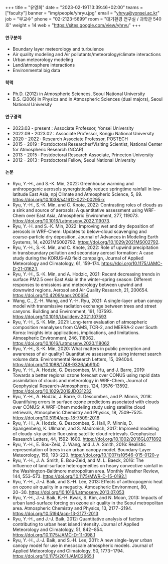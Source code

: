 ﻿+++
title = "유영희"
date = "2023-02-19T13:39:46+02:00"
teams = ["faculty"]
banner = "img/people/yhryu.jpg"
email = "yhryu@yonsei.ac.kr"
job = "부교수"
phone = "02-2123-5699"
room = "대기환경 연구실 / 과학관 540호"
weight = 14
web = "https://sites.google.com/view/yhryu"
+++

#### 연구분야
+ Boundary layer meteorology and turbulence
+ Air quality modeling and Air pollutants/meteorology/climate interactions
+ Urban meteorology modeling
+ Land/atmosphere interactions
+ Environmental big data

#### 학력
+ Ph.D. (2012) in Atmospheric Sciences, Seoul National University
+ B.S.  (2006) in Physics and in Atmospheric Sciences (dual majors), Seoul National University

#### 연구경력
+ 2023.03 - present : Associate Professor, Yonsei University
+ 2022.09 - 2023.02 : Associate Professor, Kongju National University
+ 2020 - 2022 : Research Associate Professor, POSTECH
+ 2015 - 2019 : Postdoctoral Researcher/Visiting Scientist, National Center for Atmospheric Research (NCAR)
+ 2013 - 2015 : Postdoctoral Research Associate, Princeton University
+ 2012 - 2013 : Postdoctoral Fellow, Seoul National University


#### 논문
+ Ryu, Y.-H., and S.-K. Min, 2022: Greenhouse warming and anthropogenic aerosols synergistically reduce springtime rainfall in low-latitude East Asia, npj Climate and Atmospheric Science, 5, 69. https://doi.org/10.1038/s41612-022-00295-x
+ Ryu, Y.-H., S.-K. Min, and C. Knote, 2022: Contrasting roles of clouds as a sink and source of aerosols: A quantitative assessment using WRF-Chem over East Asia, Atmospheric Environment, 277, 119073. https://doi.org/10.1016/j.atmosenv.2022.119073.
+ Ryu, Y.-H. and S.-K. Min, 2022: Improving wet and dry deposition of aerosols in WRF-Chem: Updates to below-cloud scavenging and coarse-particle dry deposition, Journal of Advances in Modeling Earth Systems, 14, e2021MS002792. https://doi.org/10.1029/2021MS002792.
+ Ryu, Y.-H., S.-K. Min, and C. Knote, 2022: Role of upwind precipitation in transboundary pollution and secondary aerosol formation: A case study during the KORUS-AQ field campaign, Journal of Applied Meteorology and Climatology, 61, 159–174. https://doi.org/10.1175/JAMC-D-21-0162.1.
+ Ryu, Y.-H., S.-K. Min, and A. Hodzic, 2021: Recent decreasing trends in surface PM2.5 over East Asia in the winter-spring season: Different responses to emissions and meteorology between upwind and downwind regions. Aerosol and Air Quality Research, 21, 200654. https://doi.org/10.4209/aaqr.200654
+ Wang, C., Z.-H. Wang, and Y.-H. Ryu, 2021: A single-layer urban canopy model with transmissive radiation exchange between trees and street canyons. Building and Environment, 191, 107593. https://doi.org/10.1016/j.buildenv.2021.107593
+ Ryu, Y.-H., S.-K. Min, 2021: Long-term evaluation of atmospheric composition reanalyses from CAMS, TCR-2, and MERRA-2 over South Korea: Insights into applications, implications, and limitations. Atmospheric Environment, 246, 118062. https://doi.org/10.1016/j.atmosenv.2020.118062
+ Ryu, Y.-H., S.-K. Min, 2020: What matters in public perception and awareness of air quality? Quantitative assessment using internet search volume data. Environmental Research Letters, 15, 0940b4. https://doi.org/10.1088/1748-9326/ab9fb0
+ Ryu, Y.-H., A. Hodzic, G. Descombes, M. Hu, and J. Barre, 2019: Towards a better regional ozone forecast over CONUS using rapid data assimilation of clouds and meteorology in WRF-Chem, Journal of Geophysical Research–Atmospheres, 124, 13576–13592.  https://doi.org/10.1029/2019JD031232
+ Ryu, Y.-H., A. Hodzic, J. Barre, G. Descombes, and P. Minnis, 2018: Quantifying errors in surface ozone predictions associated with clouds over CONUS: A WRF-Chem modeling study using satellite cloud retrievals, Atmospheric Chemistry and Physics, 18, 7509–7525. https://doi.org/10.5194/acp-18-7509-2018
+ Ryu, Y.-H., A. Hodzic, G. Descombes, S. Hall, P. Minnis, D. Spangenberg, K. Ullmann, and S. Madronich, 2017: Improved modeling of cloudy-sky actinic flux using satellite cloud retrievals. Geophysical Research Letters, 44, 1592–1600.  https://doi.org/10.1002/2016GL071892
+ Ryu, Y.-H., E. Bou-Zeid, Z. Wang, and J. A. Smith, 2016: Realistic representation of trees in an urban canopy model. Boundary-Layer Meteorology, 159, 193–220. https://doi.org/10.1007/s10546-015-0120-y
+ Ryu, Y.-H., J. A. Smith, E. Bou-Zeid, and M. L. Baeck, 2016: The influence of land-surface heterogeneities on heavy convective rainfall in the Washington-Baltimore metropolitan area. Monthly Weather Review, 144, 553–573. https://doi.org/10.1175/MWR-D-15-0192.1
+ Ryu, Y.-H., J.-J. Baik, and S.-H. Lee, 2013: Effects of anthropogenic heat on ozone air quality in a megacity. Atmospheric Environment, 80, 20−30. https://doi.org/10.1016/j.atmosenv.2013.07.053
+ Ryu, Y.-H., J.-J. Baik, K.-H. Kwak, S. Kim, and N. Moon, 2013: Impacts of urban land-surface forcing on ozone air quality in the Seoul metropolitan area. Atmospheric Chemistry and Physics, 13, 2177−2194. https://doi.org/10.5194/acp-13-2177-2013
+ Ryu, Y.-H., and J.-J. Baik, 2012: Quantitative analysis of factors contributing to urban heat island intensity. Journal of Applied Meteorology and Climatology, 51, 842−854. https://doi.org/10.1175/JAMC-D-11-098.1
+ Ryu, Y.-H., J.-J. Baik, and S.-H. Lee, 2011: A new single-layer urban canopy model for use in mesoscale atmospheric models. Journal of Applied Meteorology and Climatology, 50, 1773−1794. https://doi.org/10.1175/2011JAMC2665.1

